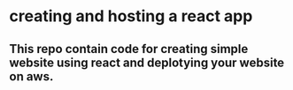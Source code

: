 # creating and hosting a react app

## This repo contain code for creating simple website using react and deplotying your website on aws. 
